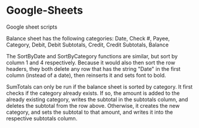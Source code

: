 # Google-Sheets
Google sheet scripts

Balance sheet has the following categories:
Date, Check #, Payee, Category, Debit, Debit Subtotals, Credit, Credit Subtotals, Balance

The SortByDate and SortByCategory functions are similar, but sort by column 1 and 4 respectively. Because it would also then sort the row headers, they both delete any row that has the string "Date" in the first column (instead of a date), then reinserts it and sets font to bold.

SumTotals can only be run if the balance sheet is sorted by category. It first checks if the category already exists. If so, the amount is added to the already existing category, writes the subtotal in the subtotals column, and deletes the subtotal from the row above. Otherwise, it creates the new category, and sets the subtotal to that amount, and writes it into the respective subtotals column.
